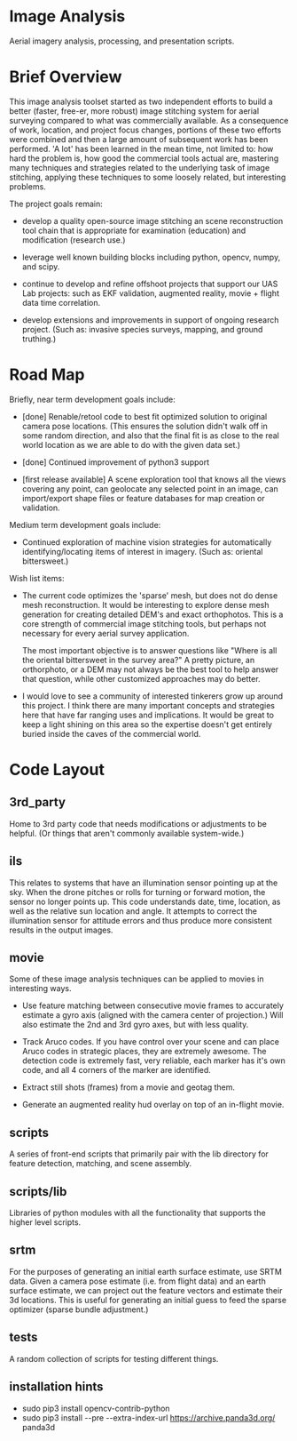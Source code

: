 # Image Analysis

Aerial imagery analysis, processing, and presentation scripts.

# Brief Overview

This image analysis toolset started as two independent efforts to
build a better (faster, free-er, more robust) image stitching system
for aerial surveying compared to what was commercially available.  As
a consequence of work, location, and project focus changes, portions
of these two efforts were combined and then a large amount of
subsequent work has been performed.  'A lot' has been learned in the
mean time, not limited to: how hard the problem is, how good the
commercial tools actual are, mastering many techniques and strategies
related to the underlying task of image stitching, applying these
techniques to some loosely related, but interesting problems.

The project goals remain:

- develop a quality open-source image stitching an scene
  reconstruction tool chain that is appropriate for examination
  (education) and modification (research use.)

- leverage well known building blocks including python, opencv, numpy,
  and scipy.

- continue to develop and refine offshoot projects that support our
  UAS Lab projects: such as EKF validation, augmented reality, movie +
  flight data time correlation.

- develop extensions and improvements in support of ongoing research
  project.  (Such as: invasive species surveys, mapping, and ground
  truthing.)

# Road Map

Briefly, near term development goals include:

- [done] Renable/retool code to best fit optimized solution to original
  camera pose locations.  (This ensures the solution didn't walk off
  in some random direction, and also that the final fit is as close to
  the real world location as we are able to do with the given data
  set.)

- [done] Continued improvement of python3 support

- [first release available] A scene exploration tool that knows all
  the views covering any point, can geolocate any selected point in an
  image, can import/export shape files or feature databases for map
  creation or validation.

Medium term development goals include:

- Continued exploration of machine vision strategies for automatically
  identifying/locating items of interest in imagery.  (Such as:
  oriental bittersweet.)

Wish list items:

- The current code optimizes the 'sparse' mesh, but does not do dense
  mesh reconstruction.  It would be interesting to explore dense mesh
  generation for creating detailed DEM's and exact orthophotos.  This
  is a core strength of commercial image stitching tools, but perhaps
  not necessary for every aerial survey application.

  The most important objective is to answer questions like "Where is
  all the oriental bittersweet in the survey area?"  A pretty picture,
  an orthorphoto, or a DEM may not always be the best tool to help
  answer that question, while other customized approaches may do
  better.

- I would love to see a community of interested tinkerers grow up
  around this project.  I think there are many important concepts and
  strategies here that have far ranging uses and implications.  It
  would be great to keep a light shining on this area so the expertise
  doesn't get entirely buried inside the caves of the commercial
  world.


# Code Layout

## 3rd_party

   Home to 3rd party code that needs modifications or adjustments to
   be helpful.  (Or things that aren't commonly available
   system-wide.)

## ils

   This relates to systems that have an illumination sensor pointing
   up at the sky.  When the drone pitches or rolls for turning or
   forward motion, the sensor no longer points up.  This code
   understands date, time, location, as well as the relative sun
   location and angle.  It attempts to correct the illumination sensor
   for attitude errors and thus produce more consistent results in the
   output images.

## movie

   Some of these image analysis techniques can be applied to movies in
   interesting ways.

   - Use feature matching between consecutive movie frames to
     accurately estimate a gyro axis (aligned with the camera center
     of projection.)  Will also estimate the 2nd and 3rd gyro axes,
     but with less quality.

   - Track Aruco codes.  If you have control over your scene and can
     place Aruco codes in strategic places, they are extremely
     awesome.  The detection code is extremely fast, very reliable,
     each marker has it's own code, and all 4 corners of the marker
     are identified.

   - Extract still shots (frames) from a movie and geotag them.

   - Generate an augmented reality hud overlay on top of an in-flight
     movie.

## scripts

   A series of front-end scripts that primarily pair with the lib
   directory for feature detection, matching, and scene assembly.
   
## scripts/lib

   Libraries of python modules with all the functionality that
   supports the higher level scripts.


## srtm

   For the purposes of generating an initial earth surface estimate,
   use SRTM data.  Given a camera pose estimate (i.e. from flight
   data) and an earth surface estimate, we can project out the feature
   vectors and estimate their 3d locations.  This is useful for
   generating an initial guess to feed the sparse optimizer (sparse
   bundle adjustment.)

## tests

   A random collection of scripts for testing different things.

## installation hints

  - sudo pip3 install opencv-contrib-python
  - sudo pip3 install --pre --extra-index-url https://archive.panda3d.org/ panda3d